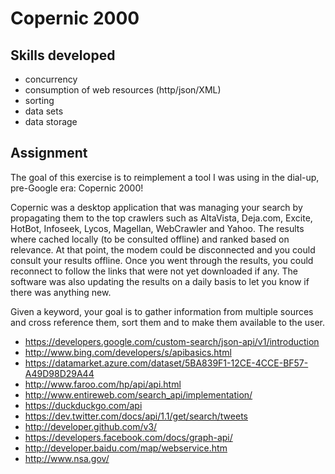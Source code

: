 # Copernic 2000


## Skills developed

* concurrency
* consumption of web resources (http/json/XML)
* sorting
* data sets
* data storage

## Assignment

The goal of this exercise is to reimplement a tool
I was using in the dial-up, pre-Google era: Copernic 2000!

Copernic was a desktop application that was managing your search by
propagating them to the top crawlers such as
AltaVista, Deja.com, Excite, HotBot, Infoseek, Lycos, Magellan, WebCrawler and Yahoo.
The results where cached locally (to be consulted offline) and ranked based on relevance.
At that point, the modem could be disconnected and you could consult your results offline.
Once you went through the results, you could reconnect to follow the
links that were not yet downloaded if any.
The software was also updating the results on a daily basis to let you
know if there was anything new.

Given a keyword, your goal is to gather information from multiple
sources and cross reference them, sort them and to make them available
to the user.


* https://developers.google.com/custom-search/json-api/v1/introduction
* http://www.bing.com/developers/s/apibasics.html
* https://datamarket.azure.com/dataset/5BA839F1-12CE-4CCE-BF57-A49D98D29A44
* http://www.faroo.com/hp/api/api.html
* http://www.entireweb.com/search_api/implementation/
* https://duckduckgo.com/api
* https://dev.twitter.com/docs/api/1.1/get/search/tweets
* http://developer.github.com/v3/
* https://developers.facebook.com/docs/graph-api/
* http://developer.baidu.com/map/webservice.htm
* http://www.nsa.gov/
